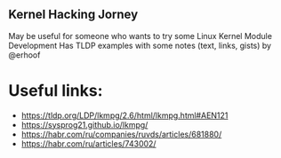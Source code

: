 ## Kernel Hacking Jorney

May be useful for someone who wants to try some Linux Kernel Module Development
Has TLDP examples with some notes (text, links, gists) by @erhoof

# Useful links:
- https://tldp.org/LDP/lkmpg/2.6/html/lkmpg.html#AEN121
- https://sysprog21.github.io/lkmpg/
- https://habr.com/ru/companies/ruvds/articles/681880/
- https://habr.com/ru/articles/743002/
